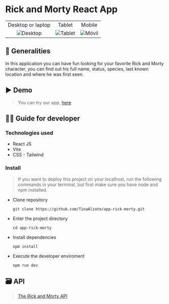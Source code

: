 # Rick and Morty React App


  <table align="center">
    <tr>
      <td align="center">Desktop or laptop</td>
      <td align="center">Tablet</td>
      <td align="center">Mobile</td>
    </tr>
    <tr>
      <td align="center"><img src="https://github.com/TinaAlzate/TinaAlzate/assets/102864419/edf71d8e-d547-41b0-8961-23cbb38978b2" alt="Desktop"></td>
      <td align="center"><img src="https://github.com/TinaAlzate/TinaAlzate/assets/102864419/ee44aada-156a-411b-bf7a-55fbcf56b719" alt="Tablet"></td>
      <td align="center"><img src="https://github.com/TinaAlzate/TinaAlzate/assets/102864419/24d4f1ac-e1e0-437a-9552-f0647e4b0939" alt="Móvil"></td>
    </tr>
  </table>



## :receipt: Generalities 

In this application you can have fun looking for your favorite Rick and Morty character, you can find out his full name, status, species, last known location and where he was first seen.

## :arrow_forward: Demo

> You can try our app, [here](https://mortyapprick.netlify.app/)

## :technologist: Guide for developer

### Technologies used

- React JS
- Vite
- CSS - Tailwind

### Install
> If you want to deploy this project on your localhost, run the following commands in your terminal, but first make sure you have node and npm installed.

- Clone repository
  
  `git clone https://github.com/TinaAlzate/app-rick-morty.git`

- Enter the project directory

  `cd app-rick-morty`

- Install dependencies
  
  `npm install`

- Execute the developer enviroment

  `npm run dev`

 ## :card_file_box: API

> [The Rick and Morty API](https://rickandmortyapi.com/)


  
